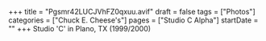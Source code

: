 +++
title = "Pgsmr42LUCJVhFZ0qxuu.avif"
draft = false
tags = ["Photos"]
categories = ["Chuck E. Cheese's"]
pages = ["Studio C Alpha"]
startDate = ""
+++
Studio 'C' in Plano, TX (1999/2000)
